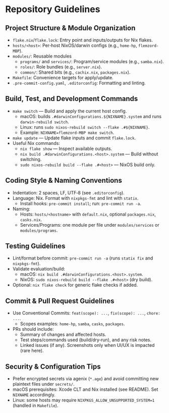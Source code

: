 # Repository Guidelines

## Project Structure & Module Organization
- `flake.nix`/`flake.lock`: Entry point and inputs/outputs for Nix flakes.
- `hosts/<host>`: Per‑host NixOS/darwin configs (e.g., `home-hp`, `flemzord-MBP`).
- `modules/`: Reusable modules
  - `programs/` and `services/`: Program/service modules (e.g., `samba.nix`).
  - `roles/`: Role bundles (e.g., `server.nix`).
  - `common/`: Shared bits (e.g., `cachix.nix`, `packages.nix`).
- `Makefile`: Convenience targets for apply/update.
- `.pre-commit-config.yaml`, `.editorconfig`: Formatting and linting.

## Build, Test, and Development Commands
- `make switch` — Build and apply the current host config.
  - macOS: builds `.#darwinConfigurations.${NIXNAME}.system` and runs `darwin-rebuild switch`.
  - Linux: runs `sudo nixos-rebuild switch --flake .#${NIXNAME}`.
  - Example: `NIXNAME=flemzord-MBP make switch`.
- `make update` — Update flake inputs and commit `flake.lock`.
- Useful Nix commands:
  - `nix flake show` — Inspect available outputs.
  - `nix build .#darwinConfigurations.<host>.system` — Build without switching.
  - `sudo nixos-rebuild build --flake .#<host>` — NixOS build only.

## Coding Style & Naming Conventions
- Indentation: 2 spaces, LF, UTF‑8 (see `.editorconfig`).
- Language: Nix. Format with `nixpkgs-fmt` and lint with `statix`.
  - Install hooks: `pre-commit install`; run: `pre-commit run -a`.
- Naming:
  - Hosts: `hosts/<hostname>` with `default.nix`, optional `packages.nix`, `casks.nix`.
  - Services/Programs: one module per file under `modules/services` or `modules/programs`.

## Testing Guidelines
- Lint/format before commit: `pre-commit run -a` (runs `statix fix` and `nixpkgs-fmt`).
- Validate evaluation/build:
  - macOS: `nix build .#darwinConfigurations.<host>.system`.
  - NixOS: `sudo nixos-rebuild build --flake .#<host>` (dry build).
- Optional: `nix flake check` for generic flake checks if added.

## Commit & Pull Request Guidelines
- Use Conventional Commits: `feat(scope): ...`, `fix(scope): ...`, `chore: ...`.
  - Scopes examples: `home-hp`, `samba`, `casks`, `packages`.
- PRs should include:
  - Summary of changes and affected hosts.
  - Test steps/commands used (build/dry‑run), and any risk notes.
  - Linked issues (if any). Screenshots only when UI/UX is impacted (rare here).

## Security & Configuration Tips
- Prefer encrypted secrets via agenix (`*.age`) and avoid committing new plaintext files under `secrets/`.
- macOS prerequisites: Xcode CLT and Nix installed (see README). Set `NIXNAME` accordingly.
- Linux: some hosts may require `NIXPKGS_ALLOW_UNSUPPORTED_SYSTEM=1` (handled in `Makefile`).
